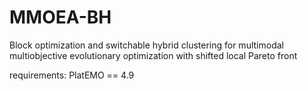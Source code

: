 # MMOEA-BH
Block optimization and switchable hybrid clustering for multimodal multiobjective evolutionary optimization with shifted local Pareto front

requirements:
PlatEMO == 4.9
